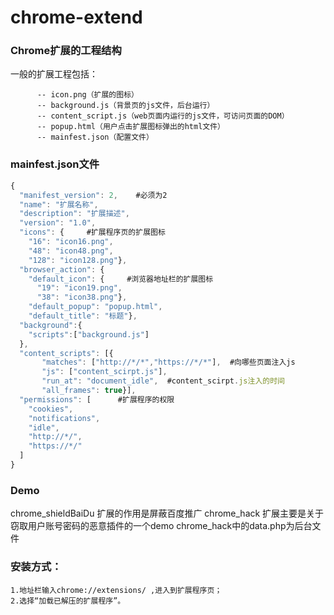 # chrome-extend
### Chrome扩展的工程结构
一般的扩展工程包括：
```
      -- icon.png（扩展的图标）
      -- background.js（背景页的js文件，后台运行）
      -- content_script.js（web页面内运行的js文件，可访问页面的DOM）
      -- popup.html（用户点击扩展图标弹出的html文件）
      -- mainfest.json（配置文件）
```

### mainfest.json文件
```js
{
  "manifest_version": 2,    #必须为2
  "name": "扩展名称",
  "description": "扩展描述",
  "version": "1.0",
  "icons": {     #扩展程序页的扩展图标
    "16": "icon16.png",
    "48": "icon48.png",
    "128": "icon128.png"},
  "browser_action": {
    "default_icon": {     #浏览器地址栏的扩展图标
      "19": "icon19.png",
      "38": "icon38.png"},
    "default_popup": "popup.html",
    "default_title": "标题"},
  "background":{
    "scripts":["background.js"]
  },
  "content_scripts": [{  
       "matches": ["http://*/*","https://*/*"],  #向哪些页面注入js
       "js": ["content_scirpt.js"],   
       "run_at": "document_idle",  #content_scirpt.js注入的时间
       "all_frames": true}],  
  "permissions": [      #扩展程序的权限
    "cookies",
    "notifications",
    "idle",
    "http://*/",
    "https://*/"
  ]
}
```

### Demo
chrome_shieldBaiDu 扩展的作用是屏蔽百度推广
chrome_hack 扩展主要是关于窃取用户账号密码的恶意插件的一个demo chrome_hack中的data.php为后台文件

### 安装方式：
```
1.地址栏输入chrome://extensions/ ,进入到扩展程序页；
2.选择“加载已解压的扩展程序”。
```
